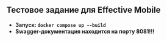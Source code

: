 ## Тестовое задание для Effective Mobile
- **Запуск: `docker compose up --build`**
- **Swagger-документация находится на порту 8081!!!**
